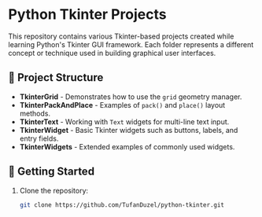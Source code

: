 # Python Tkinter Projects

This repository contains various Tkinter-based projects created while learning Python's Tkinter GUI framework.
Each folder represents a different concept or technique used in building graphical user interfaces.

## 📂 Project Structure

- **TkinterGrid** - Demonstrates how to use the `grid` geometry manager.
- **TkinterPackAndPlace** - Examples of `pack()` and `place()` layout methods.
- **TkinterText** - Working with `Text` widgets for multi-line text input.
- **TkinterWidget** - Basic Tkinter widgets such as buttons, labels, and entry fields.
- **TkinterWidgets** - Extended examples of commonly used widgets.

## 🚀 Getting Started

1. Clone the repository:
   ```bash
   git clone https://github.com/TufanDuzel/python-tkinter.git
